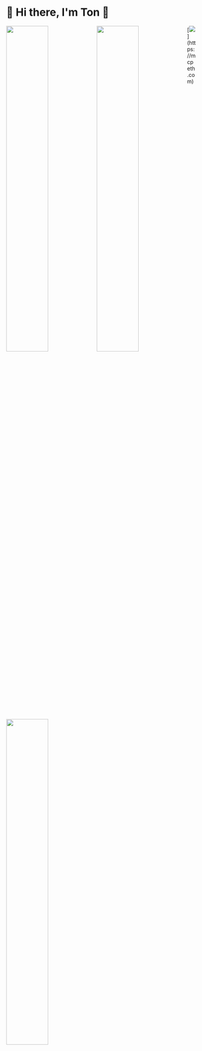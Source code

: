 # 🌳 Hi there, I'm Ton 👋


<img align="left" width="47%" src="https://github-readme-stats.vercel.app/api?username=MCPETH&theme=radical" />
<img align="left" width="47%" src="https://github-readme-stats.vercel.app/api/top-langs/?username=MCPETH&layout=compact&theme=radical" />

<img align="left" width="47%" src="https://img.shields.io/badge/Personal%20Site-mcpeth.com-green" />
[<img src="https://img.shields.io/badge/Personal%20Site-mcpeth.com-green">](https://mcpeth.com)

